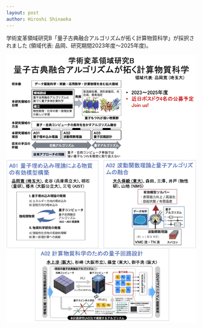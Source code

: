 ```yaml
---
layout: post
author: Hiroshi Shinaoka
---
```


学術変革領域研究B「量子古典融合アルゴリズムが拓く計算物質科学」が採択されました (領域代表: 品岡、研究期間2023年度〜2025年度)。

![GakuhenB](/assets/gakuhenb.jpg)